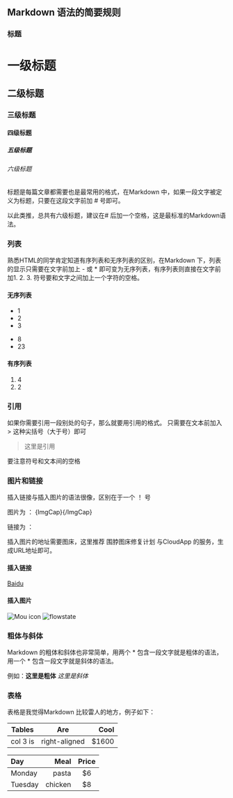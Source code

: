 ## Markdown 语法的简要规则
### 标题

# 一级标题
## 二级标题
### 三级标题
#### 四级标题
##### 五级标题
###### 六级标题

标题是每篇文章都需要也是最常用的格式，在Markdown 中，如果一段文字被定义为标题，只要在这段文字前加 # 号即可。

以此类推，总共有六级标题，建议在# 后加一个空格，这是最标准的Markdown语法。

### 列表

熟悉HTML的同学肯定知道有序列表和无序列表的区别，在Markdown 下，列表的显示只需要在文字前加上 - 或 * 即可变为无序列表，有序列表则直接在文字前加1. 2. 3. 符号要和文字之间加上一个字符的空格。

#### 无序列表
* 1
* 2
* 3
- 8
- 23

#### 有序列表
1. 4
2. 2

### 引用
如果你需要引用一段别处的句子，那么就要用引用的格式。
只需要在文本前加入 > 这种尖括号（大于号）即可

>这里是引用

要注意符号和文本间的空格

### 图片和链接
插入链接与插入图片的语法很像，区别在于一个 ！ 号

图片为 ： ![](){ImgCap}{/ImgCap}

链接为 ： []()

插入图片的地址需要图床，这里推荐 围脖图床修复计划 与CloudApp 的服务，生成URL地址即可。

#### 插入链接
[Baidu](http://baidu.com)

#### 插入图片
![Mou icon](http://mouapp.com/Mou_128.png)
![flowstate](http://ww2.sinaimg.cn/large/6aee7dbbgw1eq320claw3j21kw0kjdpc.jpg)

### 粗体与斜体
Markdown 的粗体和斜体也非常简单，用两个 * 包含一段文字就是粗体的语法，用一个 * 包含一段文字就是斜体的语法。

例如：**这里是粗体**  *这里是斜体*

### 表格
表格是我觉得Markdown 比较雷人的地方，例子如下：

|Tables     | Are          | Cool  |
| --------- |:------------:| -----:|
|col 3 is   | right-aligned| $1600 |

| Day     | Meal     | Price   |
|:--------|---------:|:-------:|
| Monday  | pasta    | $6      |
| Tuesday | chicken  | $8      |